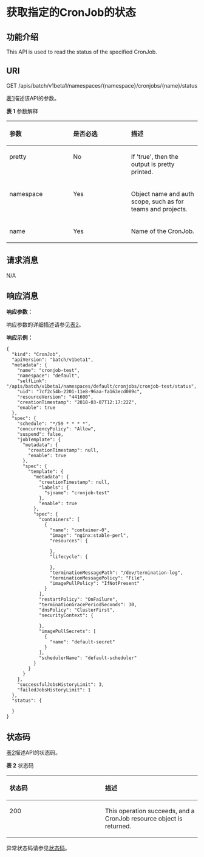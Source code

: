 # 获取指定的CronJob的状态<a name="cce_02_0229"></a>

## 功能介绍<a name="section872215"></a>

This API is used to read the status of the specified CronJob.

## URI<a name="section7849943"></a>

GET /apis/batch/v1beta1/namespaces/\{namespace\}/cronjobs/\{name\}/status

[表1](#d0e41637)描述该API的参数。

**表 1**  参数解释

<a name="d0e41637"></a>
<table><thead align="left"><tr id="row38510554"><th class="cellrowborder" valign="top" width="33.33333333333333%" id="mcps1.2.4.1.1"><p id="p65652297517"><a name="p65652297517"></a><a name="p65652297517"></a>参数</p>
</th>
<th class="cellrowborder" valign="top" width="30.303030303030305%" id="mcps1.2.4.1.2"><p id="p165661629135114"><a name="p165661629135114"></a><a name="p165661629135114"></a>是否必选</p>
</th>
<th class="cellrowborder" valign="top" width="36.36363636363636%" id="mcps1.2.4.1.3"><p id="p14567629115114"><a name="p14567629115114"></a><a name="p14567629115114"></a>描述</p>
</th>
</tr>
</thead>
<tbody><tr id="row52377634"><td class="cellrowborder" valign="top" width="33.33333333333333%" headers="mcps1.2.4.1.1 "><p id="p14729974"><a name="p14729974"></a><a name="p14729974"></a>pretty</p>
</td>
<td class="cellrowborder" valign="top" width="30.303030303030305%" headers="mcps1.2.4.1.2 "><p id="p52277209"><a name="p52277209"></a><a name="p52277209"></a>No</p>
</td>
<td class="cellrowborder" valign="top" width="36.36363636363636%" headers="mcps1.2.4.1.3 "><p id="p6595574"><a name="p6595574"></a><a name="p6595574"></a>If 'true', then the output is pretty printed.</p>
</td>
</tr>
<tr id="row59360169"><td class="cellrowborder" valign="top" width="33.33333333333333%" headers="mcps1.2.4.1.1 "><p id="p43444365"><a name="p43444365"></a><a name="p43444365"></a>namespace</p>
</td>
<td class="cellrowborder" valign="top" width="30.303030303030305%" headers="mcps1.2.4.1.2 "><p id="p29332670"><a name="p29332670"></a><a name="p29332670"></a>Yes</p>
</td>
<td class="cellrowborder" valign="top" width="36.36363636363636%" headers="mcps1.2.4.1.3 "><p id="p27136035"><a name="p27136035"></a><a name="p27136035"></a>Object name and auth scope, such as for teams and projects.</p>
</td>
</tr>
<tr id="row42897724"><td class="cellrowborder" valign="top" width="33.33333333333333%" headers="mcps1.2.4.1.1 "><p id="p52163659"><a name="p52163659"></a><a name="p52163659"></a>name</p>
</td>
<td class="cellrowborder" valign="top" width="30.303030303030305%" headers="mcps1.2.4.1.2 "><p id="p64506883"><a name="p64506883"></a><a name="p64506883"></a>Yes</p>
</td>
<td class="cellrowborder" valign="top" width="36.36363636363636%" headers="mcps1.2.4.1.3 "><p id="p57675019"><a name="p57675019"></a><a name="p57675019"></a>Name of the CronJob.</p>
</td>
</tr>
</tbody>
</table>

## 请求消息<a name="section3540627"></a>

N/A

## 响应消息<a name="section31865643"></a>

**响应参数：**

响应参数的详细描述请参见[表2](创建CronJob.md#table8040885)。

**响应示例：**

```
{
  "kind": "CronJob",
  "apiVersion": "batch/v1beta1",
  "metadata": {
    "name": "cronjob-test",
    "namespace": "default",
    "selfLink": "/apis/batch/v1beta1/namespaces/default/cronjobs/cronjob-test/status",
    "uid": "7cf2c54b-2201-11e8-96aa-fa163ecd089c",
    "resourceVersion": "441600",
    "creationTimestamp": "2018-03-07T12:17:22Z",
    "enable": true
  },
  "spec": {
    "schedule": "*/59 * * * *",
    "concurrencyPolicy": "Allow",
    "suspend": false,
    "jobTemplate": {
      "metadata": {
        "creationTimestamp": null,
        "enable": true
      },
      "spec": {
        "template": {
          "metadata": {
            "creationTimestamp": null,
            "labels": {
              "sjname": "cronjob-test"
            },
            "enable": true
          },
          "spec": {
            "containers": [
              {
                "name": "container-0",
                "image": "nginx:stable-perl",
                "resources": {

                },
                "lifecycle": {

                },
                "terminationMessagePath": "/dev/termination-log",
                "terminationMessagePolicy": "File",
                "imagePullPolicy": "IfNotPresent"
              }
            ],
            "restartPolicy": "OnFailure",
            "terminationGracePeriodSeconds": 30,
            "dnsPolicy": "ClusterFirst",
            "securityContext": {

            },
            "imagePullSecrets": [
              {
                "name": "default-secret"
              }
            ],
            "schedulerName": "default-scheduler"
          }
        }
      }
    },
    "successfulJobsHistoryLimit": 3,
    "failedJobsHistoryLimit": 1
  },
  "status": {

  }
}
```

## 状态码<a name="section18355338"></a>

[表2](#d0e41716)描述API的状态码。

**表 2**  状态码

<a name="d0e41716"></a>
<table><thead align="left"><tr id="row49104241"><th class="cellrowborder" valign="top" width="50%" id="mcps1.2.3.1.1"><p id="p18020555"><a name="p18020555"></a><a name="p18020555"></a>状态码</p>
</th>
<th class="cellrowborder" valign="top" width="50%" id="mcps1.2.3.1.2"><p id="p50378833"><a name="p50378833"></a><a name="p50378833"></a>描述</p>
</th>
</tr>
</thead>
<tbody><tr id="row54153709"><td class="cellrowborder" valign="top" width="50%" headers="mcps1.2.3.1.1 "><p id="p24374276"><a name="p24374276"></a><a name="p24374276"></a>200</p>
</td>
<td class="cellrowborder" valign="top" width="50%" headers="mcps1.2.3.1.2 "><p id="p28159360"><a name="p28159360"></a><a name="p28159360"></a>This operation succeeds, and a CronJob resource object is returned.</p>
</td>
</tr>
</tbody>
</table>

异常状态码请参见[状态码](状态码.md)。

